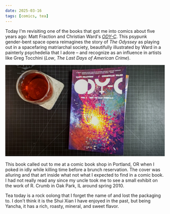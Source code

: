 ```yaml
---
date: 2025-03-16
tags: [comics, tea]
---
```


Today I'm revisiting one of the books that got me into comics about five years ago: Matt Fraction and Christian Ward's [*ODY-C*](https://imagecomics.com/comics/series/ody-c). This psypunk gender-bent space opera reimagines the story of *The Odyssey* as playing out in a spacefaring matriarchal society, beautifully illustrated by Ward in a painterly psychedelia that I adore – and recognize as an influence in artists like Greg Tocchini (*Low*, *The Last Days of American Crime*).

![Volume 1 of the ODY-C comic series with its psychedelic cover, alongside a glass of tea](P_20250316_143935.jpg "This is my happy place")

This book called out to me at a comic book shop in Portland, OR when I poked in idly while killing time before a brunch reservation. The cover was alluring and that art inside what not what I expected to find in a comic book. I had not really read any since my uncle took me to see a small exhibit on the work of R. Crumb in Oak Park, IL around spring 2010.

Tea today is a rock oolong that I forget the name of and lost the packaging to. I don't think it is the Shui Xian I have enjoyed in the past, but being Yancha, it has a rich, roasty, mineral, and sweet flavor.
